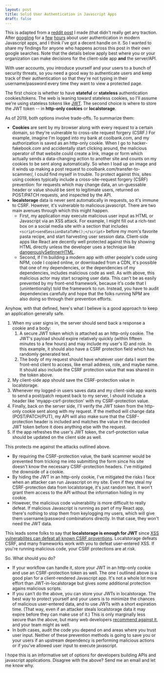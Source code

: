 ```yaml
---
layout: post
title: Solid User Authentication in Javascript Apps
draft: false
---
```

This is adapted from a [reddit post](https://www.reddit.com/r/webdev/comments/aur49e/best_options_for_secure_user_authentication_in/) I made (that didn't really get any traction. After [googling](https://stormpath.com/blog/where-to-store-your-jwts-cookies-vs-html5-web-storage) for a [few](https://auth0.com/docs/security/store-tokens) [hours](https://stackoverflow.com/questions/34817617/should-jwt-be-stored-in-localstorage-or-cookie) about user authentication in modern Javascript apps, and I think I've got a decent handle on it. So I wanted to share my findings for anyone who happens across this post in their own google searches. Note that the details below apply best where you or your organization can make decisions for the client-side app **and** the server/API.

With user accounts, you introduce yourself and your users to a bunch of security threats, so you need a good way to authenticate  users and keep track of their authentication so that they're not typing in their username/password every time they want to view a protected page.

The first choice is whether to have **stateful** or **stateless** authentication cookies/tokens. The web is leaning toward stateless cookies, so I'll assume we're using stateless tokens like [JWT](https://jwt.io/). The second choice is where to store the JWT token -- in **http-only cookies** or **localstorage**.

As of 2019, both options involve trade-offs. To summarize them:

* **Cookies** are sent by my browser along with every request to a certain domain, so they're vulnerable to cross-site request forgery (CSRF.) For example, imagine I'm logged into my bank at coolbank.com, and my authorization is saved as an http-only cookie. When I go to hacker-fakebook.com and accidentally start clicking around, the malicious operator of that website could create a link, image or form which actually sends a data-changing action to another site and counts on my cookies to be sent along automatically. So when I load up an image and it winds up making a post request to coolbank.com/transfer-to-scammer/, I could find myself in trouble. To protect against this, sites using cookies typically include a cross-site-request forgery (CSRF) prevention: for requests which may change data, an un-guessable header or value should be sent to legitimate users, returned on POST/PATCH requests, and inspected by the API.
* **localstorage** data is never sent automatically in requests, so it's immune to CSRF. However, it's vulnerable to malicious javascript. There are two main avenues through which this might happen.
   * First, my application may execute malicious user input as HTML or Javascript via an XSS attack. For example, I might fill out a rich-text box on a social media site with a section that includes `<script>sendSessionDataToMe();</script>` before my mom's favorite pasta recipe, and start harvesting user session data. Client-side apps like React are decently well protected against this by showing HTML directly unless the developer uses a technique like [dangerouslySetInnerHTML](https://reactjs.org/docs/dom-elements.html).
   * Second, if I'm building a modern app with other people's code using NPM, code I copied online, or downloaded from a CDN, it's possible that one of my dependencies, or the dependencies of my dependencies, includes malicious code as well. As with above, this malicious actor may start scraping user data. This can't be as easily prevented by my front-end framework, because it's code that I (unintentionally) told the framework to run. Instead, you have to audit dependencies carefully and hope that the folks running NPM are also doing so through their prevention efforts.

Anyhow, with that defined, here's what I believe is a good approach to keep an application generally safe.

1. When my user signs in, the server should send back a response a cookie and a body:
   1. A secure JWT token which is attached as an http-only cookie. The JWT's payload should expire relatively quickly (within fifteen minutes to a few hours) and may include my user's ID and role. In this example, it should also have a CSRF protection field which has randomly generated text.
   2. The body of my request should have whatever user data I want the front-end client to access, like email address, role, and maybe name. It should also include the CSRF protection value that was shared in the token above.
2. My client-side app should save the CSRF-protection value in localstorage.
3. Whenever my logged-in users saves data and my client-side app wants to send a post/patch request back to my server, I should include a header like 'myapp-csrf-protection' with my CSRF-protection value.
4. Finally, back on the server side, I'll verify the JWT token from the http-only cookie sent along with my request. If the method will change data (POST/PATCH/PUT), my API will also make sure that the CSRF-protection header is included and matches the value in the decoded JWT token before it does anything else with the request.
5. If the app refreshes the user's JWT token, the csrf-protection value should be updated on the client side as well.

This protects me against the attacks outlined above.

* By requiring the CSRF-protection value, the bank scammer would be prevented from tricking me into submitting the form since his site doesn't know the necessary CSRF-protection headers. I've mitigated the downside of a cookie.
* By hiding the JWT in an http-only cookie, I've mitigated the risks I face when an attacker can run Javascript on my site. Even if they steal my CSRF-protection data from localstorage, it's just random text. It won't grant them access to the API without the information hiding in my cookie.
* However, the malicious code vulnerability is more difficult to really defeat. If malicious Javascript is running as part of my React app, there's nothing to stop them from keylogging my users, which will give them username/password combinations directly. In that case, they won't need the JWT data.

This leads some folks to say that **localstorage is enough for JWT** since [XSS vulnerabilites can defeat all known CSRF proventions](https://github.com/OWASP/CheatSheetSeries/blob/master/cheatsheets/Cross-Site_Request_Forgery_Prevention_Cheat_Sheet.md#warning-no-cross-site-scripting-xss-vulnerabilities). Localstorage defeats CSRF, and many frameworks work with you to defeat user-entered XSS. If you're running malicious code, your CSRF protections are at risk.



So. What should you do?

* If your workflow can handle it, store your JWT in an http-only cookie and use an CSRF-protection token as well. The one I outlined above is a good plan for a client-rendered Javascript app. It's not a whole lot more effort than JWT-in-localstorage but gives *some* additional protection agains malicious scripts.
* If you can't do the above, you can store your JWTs in localstorage. The best way to protect yourself and your users is to minimize the chances of malicious user-entered data, and to use JWTs with a short expiration time. (That way, even if an attacker steals localstorage data it may expire before they can make use of it.) This is only marginally less secure than the above, but many web developers [recommend against it](https://auth0.com/docs/security/store-tokens#don-t-store-tokens-in-local-storage), and your team might as well.
* In both cases, audit the code you depend on and areas where you trust user input. Neither of these prevention methods is going to save you or your users if an upstream dependency is performing malicious actions or if you've allowed user input to execute javascript.

I hope this is an informative set of options for developers building APIs and javascript applications. Disagree with the above? Send me an email and let me know why.

